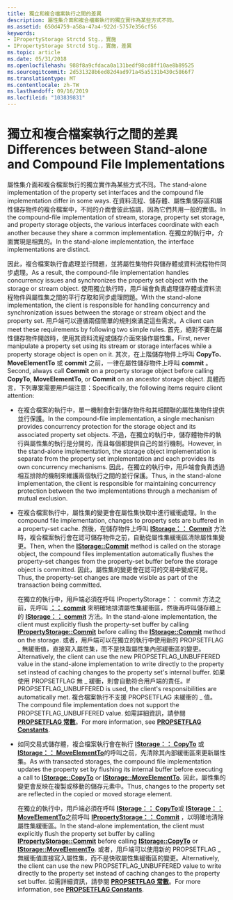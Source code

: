 ```yaml
---
title: 獨立和複合檔案執行之間的差異
description: 屬性集介面和複合檔案執行的獨立實作為某些方式不同。
ms.assetid: 650d4759-a58a-47a4-922d-5757e356cf56
keywords:
- IPropertyStorage Strctd Stg.，實施
- IPropertyStorage Strctd Stg.，實施，差異
ms.topic: article
ms.date: 05/31/2018
ms.openlocfilehash: 988f8a9cfdaca0a131bedf98cd8ff10ae8b89525
ms.sourcegitcommit: 2d531328b6ed82d4ad971a45a5131b430c5866f7
ms.translationtype: MT
ms.contentlocale: zh-TW
ms.lasthandoff: 09/16/2019
ms.locfileid: "103839831"
---
```

# <a name="differences-between-stand-alone-and-compound-file-implementations"></a><span data-ttu-id="386d6-105">獨立和複合檔案執行之間的差異</span><span class="sxs-lookup"><span data-stu-id="386d6-105">Differences between Stand-alone and Compound File Implementations</span></span>

<span data-ttu-id="386d6-106">屬性集介面和複合檔案執行的獨立實作為某些方式不同。</span><span class="sxs-lookup"><span data-stu-id="386d6-106">The stand-alone implementation of the property set interfaces and the compound file implementation differ in some ways.</span></span> <span data-ttu-id="386d6-107">在資料流程、儲存體、屬性集儲存區和屬性儲存物件的複合檔案中，不同的介面會彼此協調，因為它們共用一般的實值。</span><span class="sxs-lookup"><span data-stu-id="386d6-107">In the compound-file implementation of stream, storage, property set storage, and property storage objects, the various interfaces coordinate with each another because they share a common implementation.</span></span> <span data-ttu-id="386d6-108">在獨立的執行中，介面實現是相異的。</span><span class="sxs-lookup"><span data-stu-id="386d6-108">In the stand-alone implementation, the interface implementations are distinct.</span></span>

<span data-ttu-id="386d6-109">因此，複合檔案執行會處理並行問題，並將屬性集物件與儲存體或資料流程物件同步處理。</span><span class="sxs-lookup"><span data-stu-id="386d6-109">As a result, the compound-file implementation handles concurrency issues and synchronizes the property set object with the storage or stream object.</span></span> <span data-ttu-id="386d6-110">使用獨立執行時，用戶端會負責處理儲存體或資料流程物件與屬性集之間的平行存取和同步處理問題。</span><span class="sxs-lookup"><span data-stu-id="386d6-110">With the stand-alone implementation, the client is responsible for handling concurrency and synchronization issues between the storage or stream object and the property set.</span></span> <span data-ttu-id="386d6-111">用戶端可以遵循兩個簡單的規則來滿足這些需求。</span><span class="sxs-lookup"><span data-stu-id="386d6-111">A client can meet these requirements by following two simple rules.</span></span> <span data-ttu-id="386d6-112">首先，絕對不要在屬性儲存物件開啟時，使用其資料流程或儲存介面來操作屬性集。</span><span class="sxs-lookup"><span data-stu-id="386d6-112">First, never manipulate a property set using its stream or storage interfaces while a property storage object is open on it.</span></span> <span data-ttu-id="386d6-113">其次，在上階儲存物件上呼叫 **CopyTo**、 **MoveElementTo** 或 **commit** 之前，一律在屬性儲存物件上呼叫 **commit** 。</span><span class="sxs-lookup"><span data-stu-id="386d6-113">Second, always call **Commit** on a property storage object before calling **CopyTo**, **MoveElementTo**, or **Commit** on an ancestor storage object.</span></span> <span data-ttu-id="386d6-114">具體而言，下列專案需要用戶端注意：</span><span class="sxs-lookup"><span data-stu-id="386d6-114">Specifically, the following items require client attention:</span></span>

-   <span data-ttu-id="386d6-115">在複合檔案的執行中，單一機制會針對儲存物件和其相關聯的屬性集物件提供並行保護。</span><span class="sxs-lookup"><span data-stu-id="386d6-115">In the compound-file implementation, a single mechanism provides concurrency protection for the storage object and its associated property set objects.</span></span> <span data-ttu-id="386d6-116">不過，在獨立的執行中，儲存體物件的執行與屬性集的執行是分開的，而且每個都提供自己的並行機制。</span><span class="sxs-lookup"><span data-stu-id="386d6-116">However, in the stand-alone implementation, the storage object implementation is separate from the property set implementation and each provides its own concurrency mechanisms.</span></span> <span data-ttu-id="386d6-117">因此，在獨立的執行中，用戶端會負責透過相互排除的機制來維護兩個執行之間的並行保護。</span><span class="sxs-lookup"><span data-stu-id="386d6-117">Thus, in the stand-alone implementation, the client is responsible for maintaining concurrency protection between the two implementations through a mechanism of mutual exclusion.</span></span>
-   <span data-ttu-id="386d6-118">在複合檔案執行中，屬性集的變更會在屬性集快取中進行緩衝處理。</span><span class="sxs-lookup"><span data-stu-id="386d6-118">In the compound file implementation, changes to property sets are buffered in a property-set cache.</span></span> <span data-ttu-id="386d6-119">然後，在儲存物件上呼叫 [**IStorage：： Commit**](/windows/desktop/api/Objidl/nf-objidl-istorage-commit) 方法時，複合檔案執行會在認可儲存物件之前，自動從屬性集緩衝區清除屬性集變更。</span><span class="sxs-lookup"><span data-stu-id="386d6-119">Then, when the [**IStorage::Commit**](/windows/desktop/api/Objidl/nf-objidl-istorage-commit) method is called on the storage object, the compound files implementation automatically flushes the property-set changes from the property-set buffer before the storage object is committed.</span></span> <span data-ttu-id="386d6-120">因此，屬性集的變更會在認可的交易中變成可見。</span><span class="sxs-lookup"><span data-stu-id="386d6-120">Thus, the property-set changes are made visible as part of the transaction being committed.</span></span>

    <span data-ttu-id="386d6-121">在獨立的執行中，用戶端必須在呼叫 IPropertyStorage：： commit 方法之前，先呼叫 [**：： commit**](/windows/desktop/api/Propidl/nf-propidl-ipropertystorage-commit) 來明確地排清屬性集緩衝區，然後再呼叫儲存體上的 [**IStorage：： commit**](/windows/desktop/api/Objidl/nf-objidl-istorage-commit) 方法。</span><span class="sxs-lookup"><span data-stu-id="386d6-121">In the stand-alone implementation, the client must explicitly flush the property-set buffer by calling [**IPropertyStorage::Commit**](/windows/desktop/api/Propidl/nf-propidl-ipropertystorage-commit) before calling the [**IStorage::Commit**](/windows/desktop/api/Objidl/nf-objidl-istorage-commit) method on the storage.</span></span> <span data-ttu-id="386d6-122">或者，用戶端可以在獨立的執行中使用新的 PROPSETFLAG \_ 無緩衝值，直接寫入屬性集，而不是快取屬性集內部緩衝區的變更。</span><span class="sxs-lookup"><span data-stu-id="386d6-122">Alternatively, the client can use the new PROPSETFLAG\_UNBUFFERED value in the stand-alone implementation to write directly to the property set instead of caching changes to the property set's internal buffer.</span></span> <span data-ttu-id="386d6-123">如果使用 PROPSETFLAG 無 \_ 緩衝，則會自動符合用戶端的責任。</span><span class="sxs-lookup"><span data-stu-id="386d6-123">If PROPSETFLAG\_UNBUFFERED is used, the client's responsibilities are automatically met.</span></span> <span data-ttu-id="386d6-124">複合檔案執行不支援 PROPSETFLAG 未緩衝的 \_ 值。</span><span class="sxs-lookup"><span data-stu-id="386d6-124">The compound file implementation does not support the PROPSETFLAG\_UNBUFFERED value.</span></span> <span data-ttu-id="386d6-125">如需詳細資訊，請參閱 [**PROPSETFLAG 常數**](propsetflag-constants.md)。</span><span class="sxs-lookup"><span data-stu-id="386d6-125">For more information, see [**PROPSETFLAG Constants**](propsetflag-constants.md).</span></span>

-   <span data-ttu-id="386d6-126">如同交易式儲存體，複合檔案執行會在執行 [**IStorage：： CopyTo**](/windows/desktop/api/Objidl/nf-objidl-istorage-copyto) 或 [**IStorage：： MoveElementTo**](/windows/desktop/api/Objidl/nf-objidl-istorage-moveelementto)的呼叫之前，先清除其內部緩衝區來更新屬性集。</span><span class="sxs-lookup"><span data-stu-id="386d6-126">As with transacted storages, the compound file implementation updates the property set by flushing its internal buffer before executing a call to [**IStorage::CopyTo**](/windows/desktop/api/Objidl/nf-objidl-istorage-copyto) or [**IStorage::MoveElementTo**](/windows/desktop/api/Objidl/nf-objidl-istorage-moveelementto).</span></span> <span data-ttu-id="386d6-127">因此，屬性集的變更會反映在複製或移動的儲存元素中。</span><span class="sxs-lookup"><span data-stu-id="386d6-127">Thus, changes to the property set are reflected in the copied or moved storage element.</span></span>

    <span data-ttu-id="386d6-128">在獨立的執行中，用戶端必須在呼叫 [**IStorage：： CopyTo**](/windows/desktop/api/Objidl/nf-objidl-istorage-copyto)或 [**IStorage：： MoveElementTo**](/windows/desktop/api/Objidl/nf-objidl-istorage-moveelementto)之前呼叫 [**IPropertyStorage：： Commit**](/windows/desktop/api/Propidl/nf-propidl-ipropertystorage-commit) ，以明確地清除屬性集緩衝區。</span><span class="sxs-lookup"><span data-stu-id="386d6-128">In the stand-alone implementation, the client must explicitly flush the property set buffer by calling [**IPropertyStorage::Commit**](/windows/desktop/api/Propidl/nf-propidl-ipropertystorage-commit) before calling [**IStorage::CopyTo**](/windows/desktop/api/Objidl/nf-objidl-istorage-copyto) or [**IStorage::MoveElementTo**](/windows/desktop/api/Objidl/nf-objidl-istorage-moveelementto).</span></span> <span data-ttu-id="386d6-129">或者，用戶端可以使用新的 PROPSETFLAG \_ 無緩衝值直接寫入屬性集，而不是快取屬性集緩衝區的變更。</span><span class="sxs-lookup"><span data-stu-id="386d6-129">Alternatively, the client can use the new PROPSETFLAG\_UNBUFFERED value to write directly to the property set instead of caching changes to the property set buffer.</span></span> <span data-ttu-id="386d6-130">如需詳細資訊，請參閱 [**PROPSETFLAG 常數**](propsetflag-constants.md)。</span><span class="sxs-lookup"><span data-stu-id="386d6-130">For more information, see [**PROPSETFLAG Constants**](propsetflag-constants.md).</span></span>

 

 




